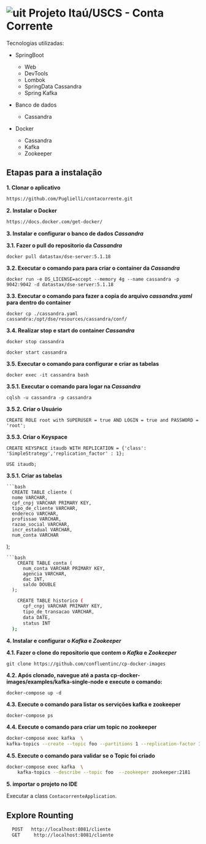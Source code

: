 # ![uit](https://user-images.githubusercontent.com/62891985/82739494-5e96bd80-9d16-11ea-993d-25c048bad462.png) Projeto Itaú/USCS - Conta Corrente

Tecnologias utilizadas:

- SpringBoot
  - Web
  - DevTools
  - Lombok
  - SpringData Cassandra
  - Spring Kafka

- Banco de dados
  - Cassandra
 
- Docker
  - Cassandra
  - Kafka
  - Zookeeper

## Etapas para a instalação

**1. Clonar o aplicativo**

```bash
https://github.com/Puglielli/contacorrente.git
```

**2. Instalar o Docker**

```bash
https://docs.docker.com/get-docker/
```

**3. Instalar e configurar o banco de dados *Cassandra***

  **3.1. Fazer o pull do repositorio da *Cassandra***

  `docker pull datastax/dse-server:5.1.18`

  **3.2. Executar o comando para para criar o container da *Cassandra***
  
  `docker run -e DS_LICENSE=accept --memory 4g --name cassandra -p 9042:9042 -d datastax/dse-server:5.1.18`

  **3.3. Executar o comando para fazer a copia do arquivo *cassandra.yaml* para dentro do container**
 
  `docker cp ./cassandra.yaml cassandra:/opt/dse/resources/cassandra/conf/`

  **3.4. Realizar stop e start do container *Cassandra***
  
  `docker stop cassandra`

  `docker start cassandra`

  **3.5. Executar o comando para configurar e criar as tabelas**
  
  `docker exec -it cassandra bash`

  **3.5.1. Executar o comando para logar na *Cassandra***
  
  `cqlsh -u cassandra -p cassandra`

  **3.5.2. Criar o Usuário**

  `CREATE ROLE root with SUPERUSER = true AND LOGIN = true and PASSWORD = 'root';`

  **3.5.3. Criar o Keyspace**

  `CREATE KEYSPACE itaudb WITH REPLICATION = {'class': 'SimpleStrategy','replication_factor' : 1};`

  `USE itaudb;`

  **3.5.1. Criar as tabelas**

  	```bash
      CREATE TABLE cliente (
      nome VARCHAR,
      cpf_cnpj VARCHAR PRIMARY KEY,
      tipo_de_cliente VARCHAR,
      endereco VARCHAR,
      profissao VARCHAR,
      razao_social VARCHAR,
      incr_estadual VARCHAR,
      num_conta VARCHAR
  );
```
```bash
    CREATE TABLE conta (
      num_conta VARCHAR PRIMARY KEY,
      agencia VARCHAR,
      dac INT,
      saldo DOUBLE
  );
```
```bash
    CREATE TABLE historico (
      cpf_cnpj VARCHAR PRIMARY KEY,
      tipo_de_transacao VARCHAR,
      data DATE,
      status INT
  );
```

**4. Instalar e configurar o *Kafka* e *Zookeeper***

  **4.1. Fazer o clone do repositorio que contem o *Kafka* e *Zookeeper***

  `git clone https://github.com/confluentinc/cp-docker-images`

  **4.2. Após clonado, navegue até a pasta cp-docker-images/examples/kafka-single-node e execute o comando:**
  
  `docker-compose up -d`

  **4.3. Execute o comando para listar os servições kafka e zookeeper**
  
  `docker-compose ps`

**4.4. Execute o comando para criar um topic no zookeeper**

  ```bash
  docker-compose exec kafka  \
  kafka-topics --create --topic foo --partitions 1 --replication-factor 1 --if-not-exists --zookeeper zookeeper:2181
  ```
**4.5. Execute o comando para validar se o Topic foi criado**

```bash
docker-compose exec kafka  \
    kafka-topics --describe --topic foo  --zookeeper zookeeper:2181
```

**5. importar o projeto no IDE**

Executar a class `ContacorrenteApplication`.

## Explore Rounting

```bash
  POST   http://localhost:8081/cliente
  GET     http://localhost:8081/cliente
```